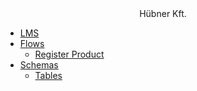 <div align="center">
Hübner Kft.
</div>

* [LMS](/)
* [Flows](flows/README.md)
  * [Register Product](flows/register_product.md)
* [Schemas](database_schemas/README.md)
  * [Tables](database_schemas/tables.md)
